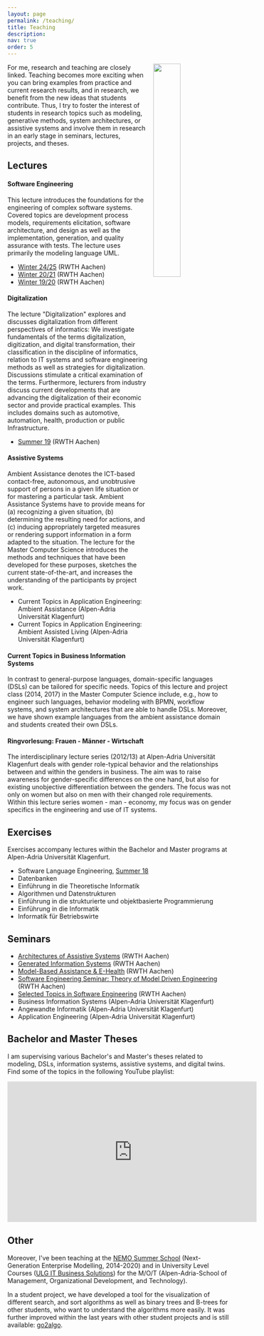 ```yaml
---
layout: page
permalink: /teaching/
title: Teaching
description: 
nav: true
order: 5
---
```


<img style = "padding-left: 10px;" src="{{ '/assets/img/teaching.jpg' | relative_url }}" width = "35%" alt="" title="Students" align="right">


For me, research and teaching are closely linked. 
Teaching becomes more exciting when you can bring examples from practice and current research results, 
and in research, we benefit from the new ideas that students contribute. Thus, I try to foster the interest of students
in research topics such as modeling, generative methods, system architectures, or assistive systems
and involve them in research in an early stage in seminars, lectures, projects, and theses.

## Lectures

#### Software Engineering 
This lecture introduces the foundations for the engineering of complex software systems. 
Covered topics are development process models, requirements elicitation, software architecture, and design as 
well as the implementation, generation, and quality assurance with tests. 
The lecture uses primarily the modeling language UML.

- [Winter 24/25](https://www.se-rwth.de/teaching/ws2425/swt/) (RWTH Aachen)
- [Winter 20/21](https://www.se-rwth.de/teaching/ws2021/swt/) (RWTH Aachen)
- [Winter 19/20](https://www.se-rwth.de/teaching/ws1920/swt/) (RWTH Aachen)

#### Digitalization
The lecture "Digitalization" explores and discusses digitalization from different perspectives of informatics: 
We investigate fundamentals of the terms digitalization, digitization, and digital transformation, 
their classification in the discipline of informatics, relation to IT systems and software engineering methods as 
well as strategies for digitalization. Discussions stimulate a critical examination of the terms. 
Furthermore, lecturers from industry discuss current developments that are advancing the digitalization 
of their economic sector and provide practical examples. This includes domains such as automotive, automation, health, 
production or public Infrastructure. 

- [Summer 19](http://www.se-rwth.de/teaching/ss19/digitalisation/) (RWTH Aachen)

#### Assistive Systems
Ambient Assistance denotes the ICT-based contact-free, autonomous, and unobtrusive support of persons in a given life 
situation or for mastering a particular task. Ambient Assistance Systems have to provide means for (a) recognizing a 
given situation, (b) determining the resulting need for actions, and (c) inducing appropriately targeted measures or 
rendering support information in a form adapted to the situation.
The lecture for the Master Computer Science introduces the methods and techniques that have been developed 
for these purposes, sketches the current state-of-the-art, and increases the understanding of the participants by project work.

- Current Topics in Application Engineering: Ambient Assistance (Alpen-Adria Universität Klagenfurt)
- Current Topics in Application Engineering: Ambient Assisted Living (Alpen-Adria Universität Klagenfurt)

#### Current Topics in Business Information Systems
In contrast to general-purpose languages, domain-specific languages (DSLs) can be tailored for specific needs. 
Topics of this lecture and project class (2014, 2017) in the Master Computer Science include, 
e.g., how to engineer such languages, 
behavior modeling with BPMN, workflow systems, and system architectures that are able to handle DSLs. 
Moreover, we have shown example languages from the ambient assistance domain and students created their own DSLs.

#### Ringvorlesung: Frauen - Männer - Wirtschaft
The interdisciplinary lecture series (2012/13) at Alpen-Adria Universität Klagenfurt deals with gender role-typical behavior and the relationships between and within 
the genders in business. The aim was to raise awareness for gender-specific differences on the one hand, but also for existing unobjective differentiation between the genders. 
The focus was not only on women but also on men with their changed role requirements. 
Within this lecture series women - man - economy, my focus was on gender specifics in the engineering and use of IT systems. 

## Exercises 
Exercises accompany lectures within the Bachelor and Master programs at Alpen-Adria Universität Klagenfurt.

- Software Language Engineering, [Summer 18](https://www.se-rwth.de/teaching/ss18/sle/)
- Datenbanken
- Einführung in die Theoretische Informatik 
- Algorithmen und Datenstrukturen 
- Einführung in die strukturierte und objektbasierte Programmierung
- Einführung in die Informatik 
- Informatik für Betriebswirte


## Seminars 
- [Architectures of Assistive Systems](https://www.se-rwth.de/teaching/ss20/seminar/architecture/) (RWTH Aachen)
- [Generated Information Systems](https://www.se-rwth.de/teaching/ws1920/seminar/GIS/) (RWTH Aachen)
- [Model-Based Assistance & E-Health](http://www.se-rwth.de/teaching/ss19/seminar/MBAss-EH/) (RWTH Aachen)
- [Software Engineering Seminar: Theory of Model Driven Engineering](http://www.se-rwth.de/teaching/ws1819/seminar/semdiff/) (RWTH Aachen)
- [Selected Topics in Software Engineering](http://www.se-rwth.de/teaching/ss18/seminar/) (RWTH Aachen)
- Business Information Systems (Alpen-Adria Universität Klagenfurt)
- Angewandte Informatik (Alpen-Adria Universität Klagenfurt)
- Application Engineering (Alpen-Adria Universität Klagenfurt)

## Bachelor and Master Theses
I am supervising various Bachelor's and Master's theses related to modeling, DSLs, information systems, 
assistive systems, and digital twins. Find some of the topics in the following YouTube playlist:

<iframe width="560" height="315" src="https://www.youtube.com/embed/videoseries?list=PL0SyFKJu5CwtWKkzrQ4YYZybU5tz-sL8D" title="YouTube video player" frameborder="0" allow="accelerometer; autoplay; clipboard-write; encrypted-media; gyroscope; picture-in-picture" allowfullscreen></iframe>

## Other

Moreover, I've been teaching at the [NEMO Summer School](http://nemo.omilab.org/) 
(Next-Generation Enterprise Modelling, 2014-2020) and in 
University Level Courses 
([ULG IT Business Solutions](https://www.aau.at/universitaetslehrgaenge/it-business-solutions/)) 
for the M/O/T (Alpen-Adria-School of Management, Organizational Development, and Technology).

In a student project, we have developed a tool for the visualization of different search, and sort algorithms as well as binary trees and
B-trees for other students, who want to understand the algorithms more easily. It was
further improved within the last years with other student projects and is still available:
[go2algo](https://www.syssec.at/de/lehre/go2algo).
